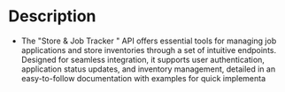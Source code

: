 # Description

- The "Store & Job Tracker " API offers essential tools for managing job applications and store inventories through a set of intuitive endpoints. Designed for seamless integration, it supports user authentication, application status updates, and inventory management, detailed in an easy-to-follow documentation with examples for quick implementa

